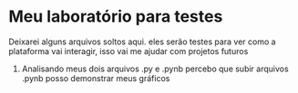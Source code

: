 # Meu laboratório para testes

Deixarei alguns arquivos soltos aqui. eles serão testes para ver como a plataforma vai interagir, isso vai me ajudar com projetos futuros

1. Analisando meus dois arquivos .py e .pynb percebo que subir arquivos .pynb posso demonstrar meus gráficos
